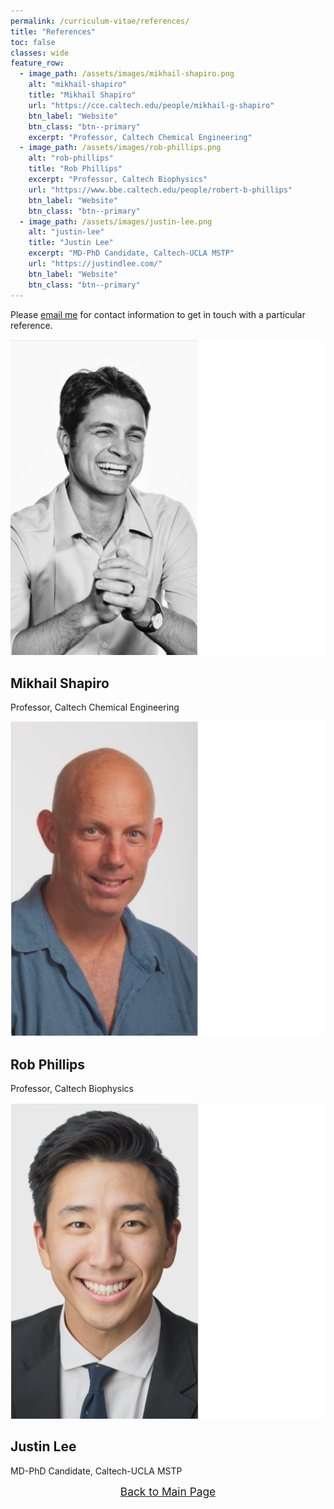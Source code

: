 ```yaml
---
permalink: /curriculum-vitae/references/
title: "References"
toc: false
classes: wide
feature_row:
  - image_path: /assets/images/mikhail-shapiro.png
    alt: "mikhail-shapiro"
    title: "Mikhail Shapiro"
    url: "https://cce.caltech.edu/people/mikhail-g-shapiro"
    btn_label: "Website"
    btn_class: "btn--primary"
    excerpt: "Professor, Caltech Chemical Engineering"
  - image_path: /assets/images/rob-phillips.png
    alt: "rob-phillips"
    title: "Rob Phillips"
    excerpt: "Professor, Caltech Biophysics"
    url: "https://www.bbe.caltech.edu/people/robert-b-phillips"
    btn_label: "Website"
    btn_class: "btn--primary"
  - image_path: /assets/images/justin-lee.png
    alt: "justin-lee"
    title: "Justin Lee"
    excerpt: "MD-PhD Candidate, Caltech-UCLA MSTP"
    url: "https://justindlee.com/"
    btn_label: "Website"
    btn_class: "btn--primary"
---
```


Please <a href="mailto: michaelyao2017@gmail.com">email me</a> for contact information to get in touch with a particular reference.

<div class="feature__wrapper">
    <div class="feature__item">
      <div class="archive__item">
        <div class="archive__item-teaser">
          <a href="https://cce.caltech.edu/people/mikhail-g-shapiro"><img src="/assets/images/mikhail-shapiro.png" alt="mikhail-shapiro"></a>
        </div>
        <div class="archive__item-body">
          <h2 class="archive__item-title">Mikhail Shapiro</h2>
          <div class="archive__item-excerpt">
            <p>Professor, Caltech Chemical Engineering</p>
          </div>
        </div>
      </div>
    </div>
    <div class="feature__item">
      <div class="archive__item">
        <div class="archive__item-teaser">
          <a href="https://www.bbe.caltech.edu/people/robert-b-phillips"><img src="/assets/images/rob-phillips.png" alt="rob-phillips"></a>
        </div>
        <div class="archive__item-body">
          <h2 class="archive__item-title">Rob Phillips</h2>
          <div class="archive__item-excerpt">
            <p>Professor, Caltech Biophysics</p>
          </div>
        </div>
      </div>
    </div>
    <div class="feature__item">
      <div class="archive__item">
        <div class="archive__item-teaser">
          <a href="https://justindlee.com"><img src="/assets/images/justin-lee.png" alt="justin-lee"></a>   
        </div>
        <div class="archive__item-body">
          <h2 class="archive__item-title">Justin Lee</h2>
          <div class="archive__item-excerpt">
            <p>MD-PhD Candidate, Caltech-UCLA MSTP</p>
          </div>
        </div>
      </div>
    </div>
</div>

<!--{% include feature_row %}-->

<div style="text-align: center;margin: auto"><a href="/curriculum-vitae/" class="btn btn--info" style="font-size:13pt">     Back to Main Page     </a></div>
